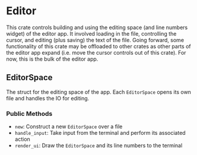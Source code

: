 # Editor

This crate controls building and using the editing space (and line numbers widget) of the editor app. It involved loading in the file, controlling the cursor, and editing (plus saving) the text of the file. Going forward, some functionality of this crate may be offloaded to other crates as other parts of the editor app expand (i.e. move the cursor controls out of this crate). For now, this is the bulk of the editor app.

## EditorSpace

The struct for the editing space of the app. Each `EditorSpace` opens its own file and handles the IO for editing.

### Public Methods

- `new`: Construct a new `EditorSpace` over a file
- `handle_input`: Take input from the terminal and perform its associated action
- `render_ui`: Draw the `EditorSpace` and its line numbers to the terminal
